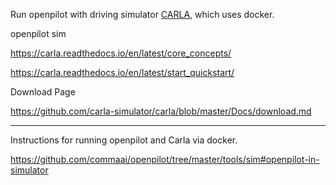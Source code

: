 Run openpilot with driving simulator [CARLA](http://carla.org/), which uses docker.

openpilot sim

https://carla.readthedocs.io/en/latest/core_concepts/

https://carla.readthedocs.io/en/latest/start_quickstart/

Download Page

https://github.com/carla-simulator/carla/blob/master/Docs/download.md


***

Instructions for running openpilot and Carla via docker. 

https://github.com/commaai/openpilot/tree/master/tools/sim#openpilot-in-simulator